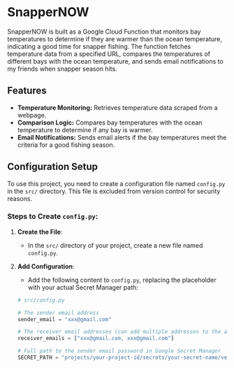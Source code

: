 # SnapperNOW
SnapperNOW is built as a Google Cloud Function that monitors bay temperatures to determine if they are warmer than the ocean temperature, indicating a good time for snapper fishing. The function fetches temperature data from a specified URL, compares the temperatures of different bays with the ocean temperature, and sends email notifications to my friends when snapper season hits.

## Features
- **Temperature Monitoring:** Retrieves temperature data scraped from a webpage.
- **Comparison Logic:** Compares bay temperatures with the ocean temperature to determine if any bay is warmer.
- **Email Notifications:** Sends email alerts if the bay temperatures meet the criteria for a good fishing season.

## Configuration Setup

To use this project, you need to create a configuration file named `config.py` in the `src/` directory. This file is excluded from version control for security reasons.

### Steps to Create `config.py`:

1. **Create the File**:
   - In the `src/` directory of your project, create a new file named `config.py`.

2. **Add Configuration**:
   - Add the following content to `config.py`, replacing the placeholder with your actual Secret Manager path:

   ```python
   # src/config.py

   # The sender email address
   sender_email = "xxx@gmail.com"

   # The receiver email addresses (can add multiple addresses to the array)
   receiver_emails = ["xxx@gmail.com, xxx@gmail.com"]

   # Full path to the sender email password in Google Secret Manager
   SECRET_PATH = "projects/your-project-id/secrets/your-secret-name/versions/latest"
   ```
